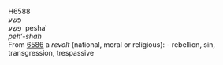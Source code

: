 <body>
  <p>H6588<br>  פּשׁע  <br> פֶּשַׁע  ‎  pesha‛  <br><i>peh‘-shah </i><br>From <a href="h6586.htm">6586</a>  a <i>revolt</i> (national, moral or religious): - rebellion, sin, transgression, trespassive<br></p>
 </body>